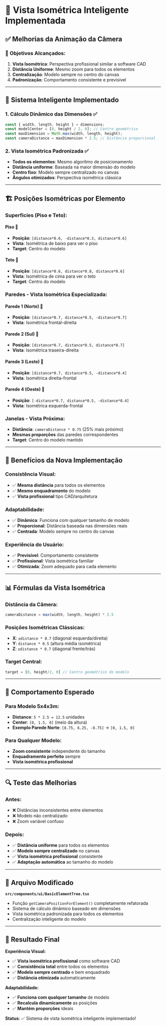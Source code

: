 # 📐 Vista Isométrica Inteligente Implementada

## ✅ **Melhorias da Animação da Câmera**

### 🎯 **Objetivos Alcançados:**
1. **Vista Isométrica**: Perspectiva profissional similar a software CAD
2. **Distância Uniforme**: Mesmo zoom para todos os elementos
3. **Centralização**: Modelo sempre no centro do canvas
4. **Padronização**: Comportamento consistente e previsível

---

## 🔧 **Sistema Inteligente Implementado**

### **1. Cálculo Dinâmico das Dimensões** ✅
```typescript
const { width, length, height } = dimensions;
const modelCenter = [0, height / 2, 0]; // Centro geométrico
const maxDimension = Math.max(width, length, height);
const cameraDistance = maxDimension * 2.5; // Distância proporcional
```

### **2. Vista Isométrica Padronizada** ✅
- **Todos os elementos**: Mesmo algoritmo de posicionamento
- **Distância uniforme**: Baseada na maior dimensão do modelo
- **Centro fixo**: Modelo sempre centralizado no canvas
- **Ângulos otimizados**: Perspectiva isométrica clássica

---

## 🏗️ **Posições Isométricas por Elemento**

### **Superfícies (Piso e Teto):**

#### **Piso** 📏
- **Posição**: `[distance*0.6, -distance*0.3, distance*0.6]`
- **Vista**: Isométrica de baixo para ver o piso
- **Target**: Centro do modelo

#### **Teto** 📏  
- **Posição**: `[distance*0.6, distance*0.8, distance*0.6]`
- **Vista**: Isométrica de cima para ver o teto
- **Target**: Centro do modelo

### **Paredes - Vista Isométrica Especializada:**

#### **Parede 1 (Norte)** 🧱
- **Posição**: `[distance*0.7, distance*0.5, -distance*0.7]`
- **Vista**: Isométrica frontal-direita

#### **Parede 2 (Sul)** 🧱
- **Posição**: `[distance*0.7, distance*0.5, distance*0.7]`  
- **Vista**: Isométrica traseira-direita

#### **Parede 3 (Leste)** 🧱
- **Posição**: `[distance*0.7, distance*0.5, -distance*0.4]`
- **Vista**: Isométrica direita-frontal

#### **Parede 4 (Oeste)** 🧱
- **Posição**: `[-distance*0.7, distance*0.5, -distance*0.4]`
- **Vista**: Isométrica esquerda-frontal

### **Janelas - Vista Próxima:**
- **Distância**: `cameraDistance * 0.75` (25% mais próximo)
- **Mesmas proporções** das paredes correspondentes
- **Target**: Centro do modelo mantido

---

## 🎨 **Benefícios da Nova Implementação**

### **Consistência Visual:**
- ✅ **Mesma distância** para todos os elementos
- ✅ **Mesmo enquadramento** do modelo
- ✅ **Vista profissional** tipo CAD/arquitetura

### **Adaptabilidade:**
- ✅ **Dinâmica**: Funciona com qualquer tamanho de modelo
- ✅ **Proporcional**: Distância baseada nas dimensões reais
- ✅ **Centrada**: Modelo sempre no centro do canvas

### **Experiência do Usuário:**
- ✅ **Previsível**: Comportamento consistente
- ✅ **Profissional**: Vista isométrica familiar
- ✅ **Otimizada**: Zoom adequado para cada elemento

---

## 📊 **Fórmulas da Vista Isométrica**

### **Distância da Câmera:**
```typescript
cameraDistance = max(width, length, height) * 2.5
```

### **Posições Isométricas Clássicas:**
- **X**: `±distance * 0.7` (diagonal esquerda/direita)
- **Y**: `distance * 0.5` (altura média isométrica)  
- **Z**: `±distance * 0.7` (diagonal frente/trás)

### **Target Central:**
```typescript
target = [0, height/2, 0] // Centro geométrico do modelo
```

---

## 🧪 **Comportamento Esperado**

### **Para Modelo 5x4x3m:**
- **Distance**: `5 * 2.5 = 12.5` unidades
- **Center**: `[0, 1.5, 0]` (meio da altura)
- **Exemplo Parede Norte**: `[8.75, 6.25, -8.75]` → `[0, 1.5, 0]`

### **Para Qualquer Modelo:**
- **Zoom consistente** independente do tamanho
- **Enquadramento perfeito** sempre
- **Vista isométrica profissional**

---

## 🔍 **Teste das Melhorias**

### **Antes:**
- ❌ Distâncias inconsistentes entre elementos
- ❌ Modelo não centralizado
- ❌ Zoom variável confuso

### **Depois:**
- ✅ **Distância uniforme** para todos os elementos
- ✅ **Modelo sempre centralizado** no canvas
- ✅ **Vista isométrica profissional** consistente
- ✅ **Adaptação automática** ao tamanho do modelo

---

## 📁 **Arquivo Modificado**

**`src/components/ui/BasicElementTree.tsx`**
- Função `getCameraPositionForElement()` completamente refatorada
- Sistema de cálculo dinâmico baseado em dimensões
- Vista isométrica padronizada para todos os elementos
- Centralização inteligente do modelo

---

## 🚀 **Resultado Final**

**Experiência Visual:**
- ✅ **Vista isométrica profissional** como software CAD
- ✅ **Consistência total** entre todos os elementos
- ✅ **Modelo sempre centrado** e bem enquadrado
- ✅ **Distância otimizada** automaticamente

**Adaptabilidade:**
- ✅ **Funciona com qualquer tamanho** de modelo
- ✅ **Recalcula dinamicamente** as posições
- ✅ **Mantém proporções** ideais

**Status**: ✅ Sistema de vista isométrica inteligente implementado!
